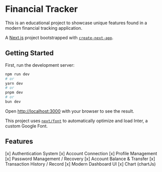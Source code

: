 # Financial Tracker

This is an educational project to showcase unique features found in a modern financial tracking application.

A [Next.js](https://nextjs.org/) project bootstrapped with [`create-next-app`](https://github.com/vercel/next.js/tree/canary/packages/create-next-app).

## Getting Started

First, run the development server:

```bash
npm run dev
# or
yarn dev
# or
pnpm dev
# or
bun dev
```

Open [http://localhost:3000](http://localhost:3000) with your browser to see the result.

This project uses [`next/font`](https://nextjs.org/docs/basic-features/font-optimization) to automatically optimize and load Inter, a custom Google Font.

## Features

[x] Authentication System
[x] Account Connection
[x] Profile Management
[x] Password Management / Recovery
[x] Account Balance & Transfer
[x] Transaction History / Record
[x] Modern Dashboard UI
[x] Chart (chartJs)
